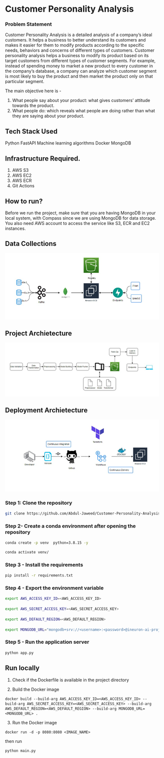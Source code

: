 # Customer Personality Analysis

### Problem Statement

Customer Personality Analysis is a detailed analysis of a company’s ideal customers. It
helps a business to better understand its customers and makes it easier for them to
modify products according to the specific needs, behaviors and concerns of different
types of customers.
Customer personality analysis helps a business to modify its product based on its target
customers from different types of customer segments. For example, instead of spending
money to market a new product to every customer in the company’s database, a
company can analyze which customer segment is most likely to buy the product and then
market the product only on that particular segment.


The main objective here is -
1. What people say about your product: what gives customers’ attitude towards the
product.
2. What people do: which reveals what people are doing rather than what they are
saying about your product.





## Tech Stack Used
Python 
FastAPI 
Machine learning algorithms
Docker
MongoDB


## Infrastructure Required.

1. AWS S3
2. AWS EC2
3. AWS ECR
4. Git Actions

## How to run?

Before we run the project, make sure that you are having MongoDB in your local system, with Compass since we are using MongoDB for data storage. You also need AWS account to access the service like S3, ECR and EC2 instances.


## Data Collections
![image](https://github.com/Abdul-Jaweed/Customer-Personality-Analysis/blob/main/flowchart/1.png)



## Project Archietecture
![image](https://github.com/Abdul-Jaweed/Customer-Personality-Analysis/blob/main/flowchart/2.png)


## Deployment Archietecture
![image](https://github.com/Abdul-Jaweed/Customer-Personality-Analysis/blob/main/flowchart/3.png)



### Step 1: Clone the repository
```bash
git clone https://github.com/Abdul-Jaweed/Customer-Personality-Analysis.git
```


### Step 2- Create a conda environment after opening the repository

```bash
conda create -p venv  python=3.8.15 -y
```

```bash
conda activate venv/
```

### Step 3 - Install the requirements
```bash
pip install -r requirements.txt
```

### Step 4 - Export the environment variable
```bash
export AWS_ACCESS_KEY_ID=<AWS_ACCESS_KEY_ID>

export AWS_SECRET_ACCESS_KEY=<AWS_SECRET_ACCESS_KEY>

export AWS_DEFAULT_REGION=<AWS_DEFAULT_REGION>

export MONGODB_URL="mongodb+srv://<username>:<password>@ineuron-ai-projects.7eh1w4s.mongodb.net/?retryWrites=true&w=majority"

```


### Step 5 - Run the application server
```bash
python app.py
```



## Run locally

1. Check if the Dockerfile is available in the project directory

2. Build the Docker image
```
docker build --build-arg AWS_ACCESS_KEY_ID=<AWS_ACCESS_KEY_ID> --build-arg AWS_SECRET_ACCESS_KEY=<AWS_SECRET_ACCESS_KEY> --build-arg AWS_DEFAULT_REGION=<AWS_DEFAULT_REGION> --build-arg MONGODB_URL=<MONGODB_URL> . 

```

3. Run the Docker image
```
docker run -d -p 8080:8080 <IMAGE_NAME>
```

then run 
```
python main.py
```